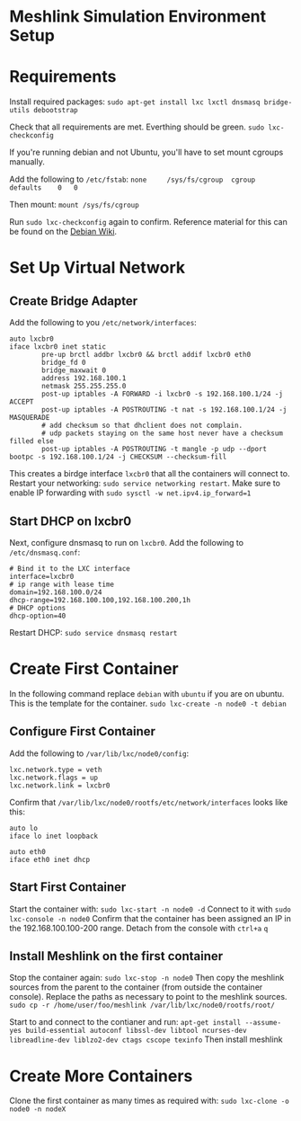 Meshlink Simulation Environment Setup
=====================================

# Requirements

Install required packages:
```sudo apt-get install lxc lxctl dnsmasq bridge-utils debootstrap```

Check that all requirements are met. Everthing should be green.
```sudo lxc-checkconfig```

If you're running debian and not Ubuntu, you'll have to set mount cgroups manually.

Add the following to ```/etc/fstab```:
```none		/sys/fs/cgroup	cgroup	defaults	0	0```

Then mount:
```mount /sys/fs/cgroup```

Run ```sudo lxc-checkconfig``` again to confirm.
Reference material for this can be found on the [Debian Wiki](https://wiki.debian.org/LXC).

# Set Up Virtual Network

## Create Bridge Adapter

Add the following to you ```/etc/network/interfaces```:
```
auto lxcbr0
iface lxcbr0 inet static
        pre-up brctl addbr lxcbr0 && brctl addif lxcbr0 eth0
        bridge_fd 0
        bridge_maxwait 0
        address 192.168.100.1
        netmask 255.255.255.0
        post-up iptables -A FORWARD -i lxcbr0 -s 192.168.100.1/24 -j ACCEPT
        post-up iptables -A POSTROUTING -t nat -s 192.168.100.1/24 -j MASQUERADE
        # add checksum so that dhclient does not complain.
        # udp packets staying on the same host never have a checksum filled else
        post-up iptables -A POSTROUTING -t mangle -p udp --dport bootpc -s 192.168.100.1/24 -j CHECKSUM --checksum-fill
```

This creates a birdge interface ```lxcbr0``` that all the containers will connect to.
Restart your networking: ```sudo service networking restart```.
Make sure to enable IP forwarding with ```sudo sysctl -w net.ipv4.ip_forward=1```

## Start DHCP on lxcbr0

Next, configure dnsmasq to run on ```lxcbr0```. Add the following to ```/etc/dnsmasq.conf```:
```
# Bind it to the LXC interface
interface=lxcbr0
# ip range with lease time
domain=192.168.100.0/24
dhcp-range=192.168.100.100,192.168.100.200,1h
# DHCP options
dhcp-option=40
```

Restart DHCP: ```sudo service dnsmasq restart```

# Create First Container

In the following command replace ```debian``` with ```ubuntu``` if you are on ubuntu. This is the template for the container.
```sudo lxc-create -n node0 -t debian```

## Configure First Container

Add the following to ```/var/lib/lxc/node0/config```:
```
lxc.network.type = veth
lxc.network.flags = up
lxc.network.link = lxcbr0
```

Confirm that ```/var/lib/lxc/node0/rootfs/etc/network/interfaces``` looks like this:
```
auto lo
iface lo inet loopback

auto eth0
iface eth0 inet dhcp
```

## Start First Container

Start the container with: ```sudo lxc-start -n node0 -d```
Connect to it with ```sudo lxc-console -n node0```
Confirm that the container has been assigned an IP in the 192.168.100.100-200 range.
Detach from the console with ```ctrl+a``` ```q```

## Install Meshlink on the first container
Stop the container again:
```sudo lxc-stop -n node0```
Then copy the meshlink sources from the parent to the container (from outside the container console).
Replace the paths as necessary to point to the meshlink sources.
```sudo cp -r /home/user/foo/meshlink /var/lib/lxc/node0/rootfs/root/```

Start to and connect to the contianer and run:
```apt-get install --assume-yes build-essential autoconf libssl-dev libtool ncurses-dev libreadline-dev liblzo2-dev ctags cscope texinfo```
Then install meshlink

# Create More Containers
Clone the first container as many times as required with:
```sudo lxc-clone -o node0 -n nodeX```
